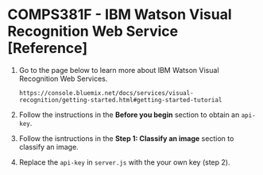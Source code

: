 # COMPS381F - IBM Watson Visual Recognition Web Service [Reference]

1. Go to the page below to learn more about IBM Watson Visual Recognition Web Services.
   ```
   https://console.bluemix.net/docs/services/visual-recognition/getting-started.html#getting-started-tutorial
   ```

2. Follow the instructions in the **Before you begin** section to obtain an `api-key`.

3. Follow the isntructions in the **Step 1: Classify an image** section to classify an image.

4. Replace the `api-key` in `server.js` with the your own key (step 2).